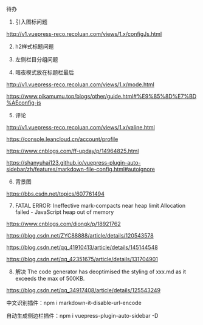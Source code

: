 

待办

1. 引入图标问题

http://v1.vuepress-reco.recoluan.com/views/1.x/configJs.html

2. h2样式标题问题

3. 左侧栏目分组问题

4. 暗夜模式放在标题栏最后

http://v1.vuepress-reco.recoluan.com/views/1.x/mode.html

https://www.pikamumu.top/blogs/other/guide.html#%E9%85%8D%E7%BD%AEconfig-js

5. 评论

http://v1.vuepress-reco.recoluan.com/views/1.x/valine.html

https://console.leancloud.cn/account/profile

https://www.cnblogs.com/ff-upday/p/14964825.html

https://shanyuhai123.github.io/vuepress-plugin-auto-sidebar/zh/features/markdown-file-config.html#autoignore

6. 背景图

https://bbs.csdn.net/topics/607761494

7. FATAL ERROR: Ineffective mark-compacts near heap limit Allocation failed - JavaScript heap out of memory

https://www.cnblogs.com/diongk/p/18921762

https://blog.csdn.net/ZYC88888/article/details/120543578

https://blog.csdn.net/qq_41910413/article/details/145144548

https://blog.csdn.net/qq_42351675/article/details/131704901

8. 解决 The code generator has deoptimised the styling of xxx.md as it exceeds the max of 500KB.

https://blog.csdn.net/qq_34917408/article/details/125543249


中文识别插件：npm i markdown-it-disable-url-encode

自动生成侧边栏插件：npm i vuepress-plugin-auto-sidebar -D